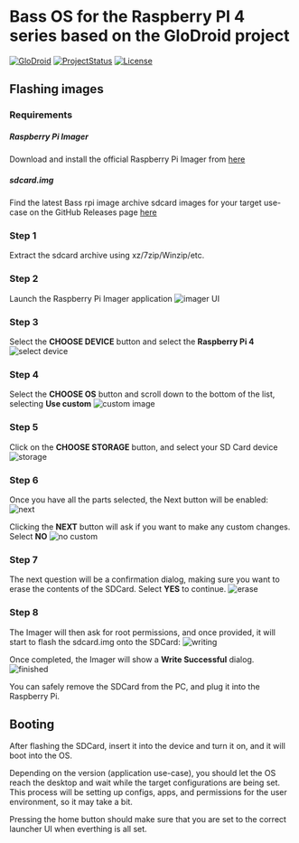 # Bass OS for the Raspberry PI 4 series based on the GloDroid project

[![GloDroid](https://img.shields.io/badge/GLODROID-PROJECT-blue)](https://github.com/GloDroid/glodroid_manifest)
[![ProjectStatus](https://img.shields.io/badge/PROJECT-STATUS-yellowgreen)](https://github.com/GloDroidCommunity/raspberry-pi/issues/1)
[![License](https://img.shields.io/badge/License-Apache%202.0-blue.svg)](https://opensource.org/licenses/Apache-2.0)

## Flashing images

### Requirements

##### Raspberry Pi Imager
Download and install the official Raspberry Pi Imager from [here](https://www.raspberrypi.com/software/)

##### sdcard.img
Find the latest Bass rpi image archive sdcard images for your target use-case on the GitHub Releases page [here](https://github.com/Bliss-Bass/bass-rpi/releases)

### Step 1
Extract the sdcard archive using xz/7zip/Winzip/etc. 

### Step 2
Launch the Raspberry Pi Imager application
![imager UI](images/rpi-imager.png)

### Step 3
Select the **CHOOSE DEVICE** button and select the **Raspberry Pi 4**
![select device](images/rpi-imager-select.png)

### Step 4
Select the **CHOOSE OS** button and scroll down to the bottom of the list, selecting **Use custom**
![custom image](images/rpi-imager-custom-image.png)

### Step 5
Click on the **CHOOSE STORAGE** button, and select your SD Card device
![storage](images/rpi-imager-storage.png)

### Step 6
Once you have all the parts selected, the Next button will be enabled:
![next](images/rpi-imager-next.png)

Clicking the **NEXT** button will ask if you want to make any custom changes. Select **NO**
![no custom](images/rpi-imager-no-custom.png)

### Step 7
The next question will be a confirmation dialog, making sure you want to erase the contents of the SDCard. Select **YES** to continue. 
![erase](images/rpi-imager-erase.png)

### Step 8 
The Imager will then ask for root permissions, and once provided, it will start to flash the sdcard.img onto the SDCard:
![writing](images/rpi-imager-writing.png)

Once completed, the Imager will show a **Write Successful** dialog. 
![finished](images/rpi-imager-finish.png)

You can safely remove the SDCard from the PC, and plug it into the Raspberry Pi. 

## Booting

After flashing the SDCard, insert it into the device and turn it on, and it will boot into the OS. 

Depending on the version (application use-case), you should let the OS reach the desktop and wait while the target configurations are being set. This process will be setting up configs, apps, and permissions for the user environment, so it may take a bit.

Pressing the home button should make sure that you are set to the correct launcher UI when everthing is all set. 
